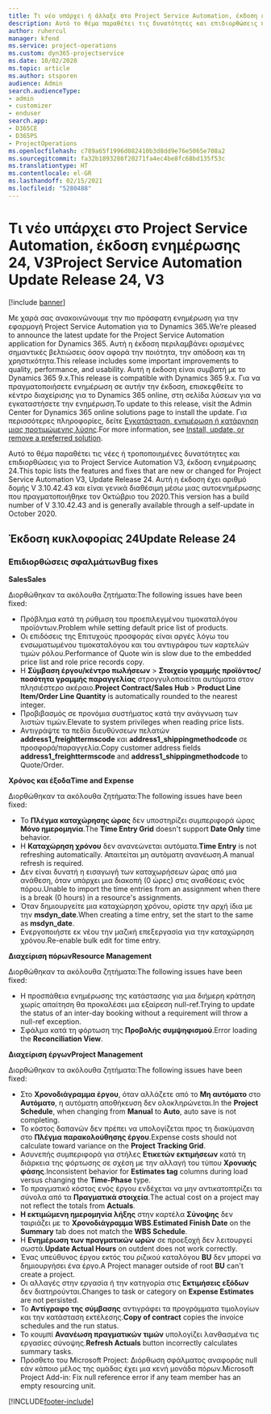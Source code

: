```yaml
---
title: Τι νέο υπάρχει ή άλλαξε στο Project Service Automation, έκδοση ενημέρωσης 24, V3
description: Αυτό το θέμα παραθέτει τις δυνατότητες και επιδιορθώσεις που είναι διαθέσιμες στο Project Service Automation, έκδοση ενημέρωσης 24, V3.
author: ruhercul
manager: kfend
ms.service: project-operations
ms.custom: dyn365-projectservice
ms.date: 10/02/2020
ms.topic: article
ms.author: stsporen
audience: Admin
search.audienceType:
- admin
- customizer
- enduser
search.app:
- D365CE
- D365PS
- ProjectOperations
ms.openlocfilehash: c789a65f1996d082410b3d8dd9e76e5065e708a2
ms.sourcegitcommit: fa32b1893286f20271fa4ec4be8fc68bd135f53c
ms.translationtype: HT
ms.contentlocale: el-GR
ms.lasthandoff: 02/15/2021
ms.locfileid: "5280488"
---
```

# <a name="project-service-automation-update-release-24-v3"></a><span data-ttu-id="ceadb-103">Τι νέο υπάρχει στο Project Service Automation, έκδοση ενημέρωσης 24, V3</span><span class="sxs-lookup"><span data-stu-id="ceadb-103">Project Service Automation Update Release 24, V3</span></span>

[!include [banner](../includes/psa-now-project-operations.md)]

<span data-ttu-id="ceadb-104">Με χαρά σας ανακοινώνουμε την πιο πρόσφατη ενημέρωση για την εφαρμογή Project Service Automation για το Dynamics 365.</span><span class="sxs-lookup"><span data-stu-id="ceadb-104">We’re pleased to announce the latest update for the Project Service Automation application for Dynamics 365.</span></span> <span data-ttu-id="ceadb-105">Αυτή η έκδοση περιλαμβάνει ορισμένες σημαντικές βελτιώσεις όσον αφορά την ποιότητα, την απόδοση και τη χρηστικότητα.</span><span class="sxs-lookup"><span data-stu-id="ceadb-105">This release includes some important improvements to quality, performance, and usability.</span></span> <span data-ttu-id="ceadb-106">Αυτή η έκδοση είναι συμβατή με το Dynamics 365 9.x.</span><span class="sxs-lookup"><span data-stu-id="ceadb-106">This release is compatible with Dynamics 365 9.x.</span></span> <span data-ttu-id="ceadb-107">Για να πραγματοποιήσετε ενημέρωση σε αυτήν την έκδοση, επισκεφθείτε το κέντρο διαχείρισης για το Dynamics 365 online, στη σελίδα λύσεων για να εγκαταστήσετε την ενημέρωση.</span><span class="sxs-lookup"><span data-stu-id="ceadb-107">To update to this release, visit the Admin Center for Dynamics 365 online solutions page to install the update.</span></span> <span data-ttu-id="ceadb-108">Για περισσότερες πληροφορίες, δείτε [Εγκατάσταση, ενημέρωση ή κατάργηση μιας προτιμώμενης λύσης](https://docs.microsoft.com/power-platform/admin/install-remove-preferred-solution).</span><span class="sxs-lookup"><span data-stu-id="ceadb-108">For more information, see [Install, update, or remove a preferred solution](https://docs.microsoft.com/power-platform/admin/install-remove-preferred-solution).</span></span>

<span data-ttu-id="ceadb-109">Αυτό το θέμα παραθέτει τις νέες ή τροποποιημένες δυνατότητες και επιδιορθώσεις για το Project Service Automation V3, έκδοση ενημέρωσης 24.</span><span class="sxs-lookup"><span data-stu-id="ceadb-109">This topic lists the features and fixes that are new or changed for Project Service Automation V3, Update Release 24.</span></span> <span data-ttu-id="ceadb-110">Αυτή η έκδοση έχει αριθμό δομής V 3.10.42.43 και είναι γενικά διαθέσιμη μέσω μιας αυτοενημέρωσης που πραγματοποιήθηκε τον Οκτώβριο του 2020.</span><span class="sxs-lookup"><span data-stu-id="ceadb-110">This version has a build number of V 3.10.42.43 and is generally available through a self-update in October 2020.</span></span>

## <a name="update-release-24"></a><span data-ttu-id="ceadb-111">Έκδοση κυκλοφορίας 24</span><span class="sxs-lookup"><span data-stu-id="ceadb-111">Update Release 24</span></span>

### <a name="bug-fixes"></a><span data-ttu-id="ceadb-112">Επιδιορθώσεις σφαλμάτων</span><span class="sxs-lookup"><span data-stu-id="ceadb-112">Bug fixes</span></span>

<span data-ttu-id="ceadb-113">**Sales**</span><span class="sxs-lookup"><span data-stu-id="ceadb-113">**Sales**</span></span>

<span data-ttu-id="ceadb-114">Διορθώθηκαν τα ακόλουθα ζητήματα:</span><span class="sxs-lookup"><span data-stu-id="ceadb-114">The following issues have been fixed:</span></span>

- <span data-ttu-id="ceadb-115">Πρόβλημα κατά τη ρύθμιση του προεπιλεγμένου τιμοκαταλόγου προϊόντων.</span><span class="sxs-lookup"><span data-stu-id="ceadb-115">Problem while setting default price list of products.</span></span>
- <span data-ttu-id="ceadb-116">Οι επιδόσεις της Επιτυχούς προσφοράς είναι αργές λόγω του ενσωματωμένου τιμοκαταλόγου και του αντιγράφου των καρτελών τιμών ρόλου.</span><span class="sxs-lookup"><span data-stu-id="ceadb-116">Performance of Quote win is slow due to the embedded price list and role price records copy.</span></span>
- <span data-ttu-id="ceadb-117">Η **Σύμβαση έργου/κέντρο πωλήσεων** > **Στοιχείο γραμμής προϊόντος/ποσότητα γραμμής παραγγελίας** στρογγυλοποιείται αυτόματα στον πλησιέστερο ακέραιο.</span><span class="sxs-lookup"><span data-stu-id="ceadb-117">**Project Contract/Sales Hub** > **Product Line Item/Order Line Quantity** is automatically rounded to the nearest integer.</span></span>
- <span data-ttu-id="ceadb-118">Προβιβασμός σε προνόμια συστήματος κατά την ανάγνωση των λιστών τιμών.</span><span class="sxs-lookup"><span data-stu-id="ceadb-118">Elevate to system privileges when reading price lists.</span></span>
- <span data-ttu-id="ceadb-119">Αντιγράψτε τα πεδία διευθύνσεων πελατών **address1_freighttermscode** και **address1_shippingmethodcode** σε προσφορά/παραγγελία.</span><span class="sxs-lookup"><span data-stu-id="ceadb-119">Copy customer address fields **address1_freighttermscode** and **address1_shippingmethodcode** to Quote/Order.</span></span> 


<span data-ttu-id="ceadb-120">**Χρόνος και έξοδα**</span><span class="sxs-lookup"><span data-stu-id="ceadb-120">**Time and Expense**</span></span>

<span data-ttu-id="ceadb-121">Διορθώθηκαν τα ακόλουθα ζητήματα:</span><span class="sxs-lookup"><span data-stu-id="ceadb-121">The following issues have been fixed:</span></span>

- <span data-ttu-id="ceadb-122">Το **Πλέγμα καταχώρησης ώρας** δεν υποστηρίζει συμπεριφορά ώρας **Μόνο ημερομηνία**.</span><span class="sxs-lookup"><span data-stu-id="ceadb-122">The **Time Entry Grid** doesn't support **Date Only** time behavior.</span></span>
- <span data-ttu-id="ceadb-123">Η **Καταχώρηση χρόνου** δεν ανανεώνεται αυτόματα.</span><span class="sxs-lookup"><span data-stu-id="ceadb-123">**Time Entry** is not refreshing automatically.</span></span> <span data-ttu-id="ceadb-124">Απαιτείται μη αυτόματη ανανέωση.</span><span class="sxs-lookup"><span data-stu-id="ceadb-124">A manual refresh is required.</span></span>
- <span data-ttu-id="ceadb-125">Δεν είναι δυνατή η εισαγωγή των καταχωρήσεων ώρας από μια ανάθεση, όταν υπάρχει μια διακοπή (0 ώρες) στις αναθέσεις ενός πόρου.</span><span class="sxs-lookup"><span data-stu-id="ceadb-125">Unable to import the time entries from an assignment when there is a break (0 hours) in a resource's assignments.</span></span>
- <span data-ttu-id="ceadb-126">Όταν δημιουργείτε μια καταχώρηση χρόνου, ορίστε την αρχή ίδια με την **msdyn_date**.</span><span class="sxs-lookup"><span data-stu-id="ceadb-126">When creating a time entry, set the start to the same as **msdyn_date**.</span></span>
- <span data-ttu-id="ceadb-127">Ενεργοποιήστε εκ νέου την μαζική επεξεργασία για την καταχώρηση χρόνου.</span><span class="sxs-lookup"><span data-stu-id="ceadb-127">Re-enable bulk edit for time entry.</span></span>

<span data-ttu-id="ceadb-128">**Διαχείριση πόρων**</span><span class="sxs-lookup"><span data-stu-id="ceadb-128">**Resource Management**</span></span>

<span data-ttu-id="ceadb-129">Διορθώθηκαν τα ακόλουθα ζητήματα:</span><span class="sxs-lookup"><span data-stu-id="ceadb-129">The following issues have been fixed:</span></span>

- <span data-ttu-id="ceadb-130">Η προσπάθεια ενημέρωσης της κατάστασης για μια διήμερη κράτηση χωρίς απαίτηση θα προκαλέσει μια εξαίρεση null-ref.</span><span class="sxs-lookup"><span data-stu-id="ceadb-130">Trying to update the status of an inter-day booking without a requirement will throw a null-ref exception.</span></span>
- <span data-ttu-id="ceadb-131">Σφάλμα κατά τη φόρτωση της **Προβολής συμψηφισμού**.</span><span class="sxs-lookup"><span data-stu-id="ceadb-131">Error loading the **Reconciliation View**.</span></span>


<span data-ttu-id="ceadb-132">**Διαχείριση έργων**</span><span class="sxs-lookup"><span data-stu-id="ceadb-132">**Project Management**</span></span>

<span data-ttu-id="ceadb-133">Διορθώθηκαν τα ακόλουθα ζητήματα:</span><span class="sxs-lookup"><span data-stu-id="ceadb-133">The following issues have been fixed:</span></span>

- <span data-ttu-id="ceadb-134">Στο **Χρονοδιάγραμμα έργου**, όταν αλλάζετε από το **Μη αυτόματο** στο **Αυτόματο**, η αυτόματη αποθήκευση δεν ολοκληρώνεται.</span><span class="sxs-lookup"><span data-stu-id="ceadb-134">In the **Project Schedule**, when changing from **Manual** to **Auto**, auto save is not completing.</span></span>
- <span data-ttu-id="ceadb-135">Το κόστος δαπανών δεν πρέπει να υπολογίζεται προς τη διακύμανση στο **Πλέγμα παρακολούθησης έργου**.</span><span class="sxs-lookup"><span data-stu-id="ceadb-135">Expense costs should not calculate toward variance on the **Project Tracking Grid**.</span></span>
- <span data-ttu-id="ceadb-136">Ασυνεπής συμπεριφορά για στήλες **Ετικετών εκτιμήσεων** κατά τη διάρκεια της φόρτωσης σε σχέση με την αλλαγή του τύπου **Χρονικής φάσης**.</span><span class="sxs-lookup"><span data-stu-id="ceadb-136">Inconsistent behavior for **Estimates tag** columns during load versus changing the **Time-Phase** type.</span></span>
- <span data-ttu-id="ceadb-137">Το πραγματικό κόστος ενός έργου ενδέχεται να μην αντικατοπτρίζει τα σύνολα από τα **Πραγματικά στοιχεία**.</span><span class="sxs-lookup"><span data-stu-id="ceadb-137">The actual cost on a project may not reflect the totals from **Actuals**.</span></span>
- <span data-ttu-id="ceadb-138">**Η εκτιμώμενη ημερομηνία λήξης** στην καρτέλα **Σύνοψης** δεν ταιριάζει με το **Χρονοδιάγραμμα WBS**.</span><span class="sxs-lookup"><span data-stu-id="ceadb-138">**Estimated Finish Date** on the **Summary** tab does not match the **WBS Schedule**.</span></span>
- <span data-ttu-id="ceadb-139">Η **Ενημέρωση των πραγματικών ωρών** σε προεξοχή δεν λειτουργεί σωστά.</span><span class="sxs-lookup"><span data-stu-id="ceadb-139">**Update Actual Hours** on outdent does not work correctly.</span></span>
- <span data-ttu-id="ceadb-140">Ένας υπεύθυνος έργου εκτός του ριζικού καταλόγου **BU** δεν μπορεί να δημιουργήσει ένα έργο.</span><span class="sxs-lookup"><span data-stu-id="ceadb-140">A Project manager outside of root **BU** can't create a project.</span></span>
- <span data-ttu-id="ceadb-141">Οι αλλαγές στην εργασία ή την κατηγορία στις **Εκτιμήσεις εξόδων** δεν διατηρούνται.</span><span class="sxs-lookup"><span data-stu-id="ceadb-141">Changes to task or category on **Expense Estimates** are not persisted.</span></span>
- <span data-ttu-id="ceadb-142">Το **Αντίγραφο της σύμβασης** αντιγράφει τα προγράμματα τιμολογίων και την κατάσταση εκτέλεσης.</span><span class="sxs-lookup"><span data-stu-id="ceadb-142">**Copy of contract** copies the invoice schedules and the run status.</span></span>
- <span data-ttu-id="ceadb-143">Το κουμπί **Ανανέωση πραγματικών τιμών** υπολογίζει λανθασμένα τις εργασίες σύνοψης.</span><span class="sxs-lookup"><span data-stu-id="ceadb-143">**Refresh Actuals** button incorrectly calculates summary tasks.</span></span>
- <span data-ttu-id="ceadb-144">Πρόσθετο του Microsoft Project: Διόρθωση σφάλματος αναφοράς null εάν κάποιο μέλος της ομάδας έχει μια κενή μονάδα πόρων.</span><span class="sxs-lookup"><span data-stu-id="ceadb-144">Microsoft Project Add-in: Fix null reference error if any team member has an empty resourcing unit.</span></span>



[!INCLUDE[footer-include](../includes/footer-banner.md)]